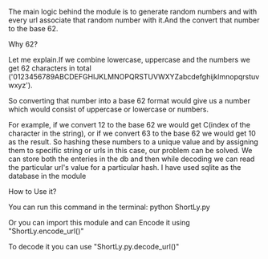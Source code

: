 The main logic behind the module is to generate random numbers and with every url associate that random number with it.And the convert that number to the base 62.

Why 62?

Let me explain.If we combine lowercase, uppercase and the numbers we get 62 characters in total
('0123456789ABCDEFGHIJKLMNOPQRSTUVWXYZabcdefghijklmnopqrstuvwxyz').

So converting that number into a base 62 format would give us a number which would consist of uppercase or lowercase or numbers.


For example, if we convert 12 to the base 62 we would get C(index of the character in the string), or if we convert 63 to the base 62 we would get 10 as the result.
So hashing these numbers to a unique value and by assigning them to specific string or urls in this case, our problem can be solved. We can store both the enteries in the db and then while decoding we can read the particular url's value for a particular hash.
I have used  sqlite as the database in the module

How to Use it?

You can run this command in the terminal:
python ShortLy.py <url to encode or decode>

Or you can import this module and can
Encode it using "ShortLy.encode_url(<url to encode>)"


To decode it you can use "ShortLy.py.decode_url(<url to decode>)"
